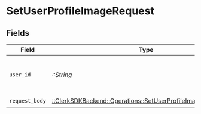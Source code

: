 # SetUserProfileImageRequest


## Fields

| Field                                                                                                                      | Type                                                                                                                       | Required                                                                                                                   | Description                                                                                                                |
| -------------------------------------------------------------------------------------------------------------------------- | -------------------------------------------------------------------------------------------------------------------------- | -------------------------------------------------------------------------------------------------------------------------- | -------------------------------------------------------------------------------------------------------------------------- |
| `user_id`                                                                                                                  | *::String*                                                                                                                 | :heavy_check_mark:                                                                                                         | The ID of the user to update the profile image for                                                                         |
| `request_body`                                                                                                             | [::ClerkSDKBackend::Operations::SetUserProfileImageRequestBody](../../models/operations/setuserprofileimagerequestbody.md) | :heavy_check_mark:                                                                                                         | N/A                                                                                                                        |